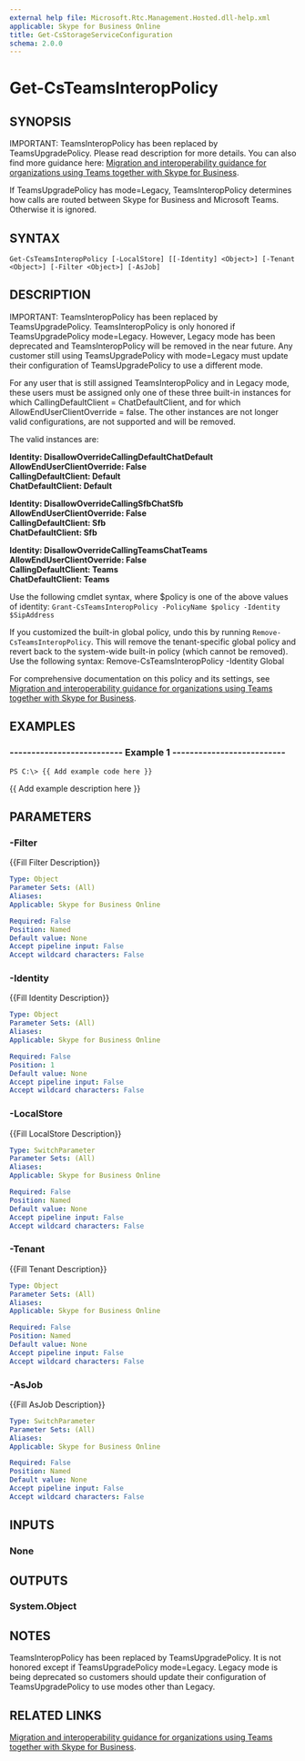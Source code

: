 ```yaml
---
external help file: Microsoft.Rtc.Management.Hosted.dll-help.xml
applicable: Skype for Business Online
title: Get-CsStorageServiceConfiguration
schema: 2.0.0
---
```


# Get-CsTeamsInteropPolicy

## SYNOPSIS

IMPORTANT: TeamsInteropPolicy has been replaced by TeamsUpgradePolicy. Please read description for more details. You can also find more guidance here: [Migration and interoperability guidance for organizations using Teams together with Skype for Business](https://docs.microsoft.com/en-us/microsoftteams/migration-interop-guidance-for-teams-with-skype).

If TeamsUpgradePolicy has mode=Legacy, TeamsInteropPolicy  determines how calls are routed between Skype for Business and Microsoft Teams. Otherwise it is ignored.  


## SYNTAX

```
Get-CsTeamsInteropPolicy [-LocalStore] [[-Identity] <Object>] [-Tenant <Object>] [-Filter <Object>] [-AsJob]
```

## DESCRIPTION

IMPORTANT: TeamsInteropPolicy has been replaced by TeamsUpgradePolicy. TeamsInteropPolicy is only honored if TeamsUpgradePolicy mode=Legacy.  However, Legacy mode has been deprecated and TeamsInteropPolicy will be removed in the near future.  Any customer still using TeamsUpgradePolicy with mode=Legacy must update their configuration of TeamsUpgradePolicy to use a different mode.

For any user that is still assigned TeamsInteropPolicy and in Legacy mode, these users must be assigned only one of these three built-in instances for which CallingDefaultClient = ChatDefaultClient, and for which AllowEndUserClientOverride = false. The other instances are not longer valid configurations, are not supported and will be removed. 

The valid instances are:


**Identity: DisallowOverrideCallingDefaultChatDefault**   
**AllowEndUserClientOverride: False**   
**CallingDefaultClient: Default**   
**ChatDefaultClient: Default**

**Identity: DisallowOverrideCallingSfbChatSfb**   
**AllowEndUserClientOverride: False**   
**CallingDefaultClient: Sfb**   
**ChatDefaultClient: Sfb**

**Identity: DisallowOverrideCallingTeamsChatTeams**   
**AllowEndUserClientOverride: False**   
**CallingDefaultClient: Teams**     
**ChatDefaultClient: Teams**


Use the following cmdlet syntax, where $policy is one of the above values of identity:
`Grant-CsTeamsInteropPolicy -PolicyName $policy -Identity $SipAddress`


If you customized the built-in global policy, undo this by running `Remove-CsTeamsInteropPolicy`. This will remove the tenant-specific global policy and revert back to the system-wide built-in policy (which cannot be removed). Use the following syntax:
Remove-CsTeamsInteropPolicy -Identity Global
 
For comprehensive documentation on this policy and its settings, see [Migration and interoperability guidance for organizations using Teams together with Skype for Business](https://docs.microsoft.com/en-us/microsoftteams/migration-interop-guidance-for-teams-with-skype).


## EXAMPLES

### -------------------------- Example 1 --------------------------
```
PS C:\> {{ Add example code here }}
```

{{ Add example description here }}

## PARAMETERS

### -Filter
{{Fill Filter Description}}

```yaml
Type: Object
Parameter Sets: (All)
Aliases: 
Applicable: Skype for Business Online 

Required: False
Position: Named
Default value: None
Accept pipeline input: False
Accept wildcard characters: False
```

### -Identity
{{Fill Identity Description}}

```yaml
Type: Object
Parameter Sets: (All)
Aliases: 
Applicable: Skype for Business Online 

Required: False
Position: 1
Default value: None
Accept pipeline input: False
Accept wildcard characters: False
```

### -LocalStore
{{Fill LocalStore Description}}

```yaml
Type: SwitchParameter
Parameter Sets: (All)
Aliases: 
Applicable: Skype for Business Online 

Required: False
Position: Named
Default value: None
Accept pipeline input: False
Accept wildcard characters: False
```

### -Tenant
{{Fill Tenant Description}}

```yaml
Type: Object
Parameter Sets: (All)
Aliases: 
Applicable: Skype for Business Online 

Required: False
Position: Named
Default value: None
Accept pipeline input: False
Accept wildcard characters: False
```

### -AsJob
{{Fill AsJob Description}}

```yaml
Type: SwitchParameter
Parameter Sets: (All)
Aliases: 
Applicable: Skype for Business Online

Required: False
Position: Named
Default value: None
Accept pipeline input: False
Accept wildcard characters: False
```

## INPUTS

### None

## OUTPUTS

### System.Object

## NOTES
TeamsInteropPolicy has been replaced by TeamsUpgradePolicy. It is not honored except if TeamsUpgradePolicy mode=Legacy. Legacy mode is being deprecated so customers should update their configuration of TeamsUpgradePolicy to use modes other than Legacy. 


## RELATED LINKS

[Migration and interoperability guidance for organizations using Teams together with Skype for Business](https://docs.microsoft.com/en-us/microsoftteams/migration-interop-guidance-for-teams-with-skype).

